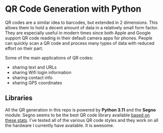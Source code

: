 # QR Code Generation with Python

QR codes are a similar idea to barcodes, but extended in 2 dimensions. This allows them to hold a decent amount of data in a relatively small form factor. They are especially useful in modern times since both Apple and Google support QR code reading in their default camera apps for phones. People can quickly scan a QR code and process many types of data with reduced effort on their part.

Some of the main applications of QR codes:

- sharing text and URLs
- sharing Wifi login information
- sharing contact info
- sharing GPS coordinates

## Libraries

All the QR generation in this repo is powered by **Python 3.11** and the **Segno** module. Segno seems to be the best QR code library available [based on these stats](https://segno.readthedocs.io/en/latest/comparison-qrcode-libs.html). I've tested all of the various QR code styles and they work on all the hardware I currently have available. It is awesome.
